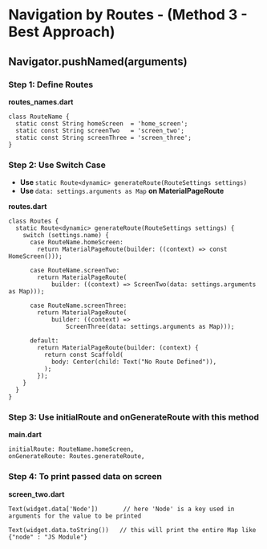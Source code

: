 # Navigation by Routes - (Method 3 - Best Approach)

## Navigator.pushNamed(arguments)

### Step 1: Define Routes 
<b> routes_names.dart </b>

```
class RouteName {
  static const String homeScreen  = 'home_screen';
  static const String screenTwo   = 'screen_two';
  static const String screenThree = 'screen_three';
}
```


### Step 2: Use Switch Case

- <b> Use </b> `static Route<dynamic> generateRoute(RouteSettings settings)` 
- <b> Use </b> `data: settings.arguments as Map` <b> on MaterialPageRoute </b>



<b> routes.dart </b>
```
class Routes {
  static Route<dynamic> generateRoute(RouteSettings settings) {
    switch (settings.name) {
      case RouteName.homeScreen:
        return MaterialPageRoute(builder: ((context) => const HomeScreen()));

      case RouteName.screenTwo:
        return MaterialPageRoute(
            builder: ((context) => ScreenTwo(data: settings.arguments as Map)));

      case RouteName.screenThree:
        return MaterialPageRoute(
            builder: ((context) =>
                ScreenThree(data: settings.arguments as Map)));

      default:
        return MaterialPageRoute(builder: (context) {
          return const Scaffold(
            body: Center(child: Text("No Route Defined")),
          );
        });
    }
  }
}

```



### Step 3: Use initialRoute and onGenerateRoute with this method
<b>main.dart</b>
```
initialRoute: RouteName.homeScreen,
onGenerateRoute: Routes.generateRoute,
```

### Step 4: To print passed data on screen
<b>screen_two.dart</b> 
```
Text(widget.data['Node'])       // here 'Node' is a key used in arguments for the value to be printed

Text(widget.data.toString())   // this will print the entire Map like {"node" : "JS Module"}
```
